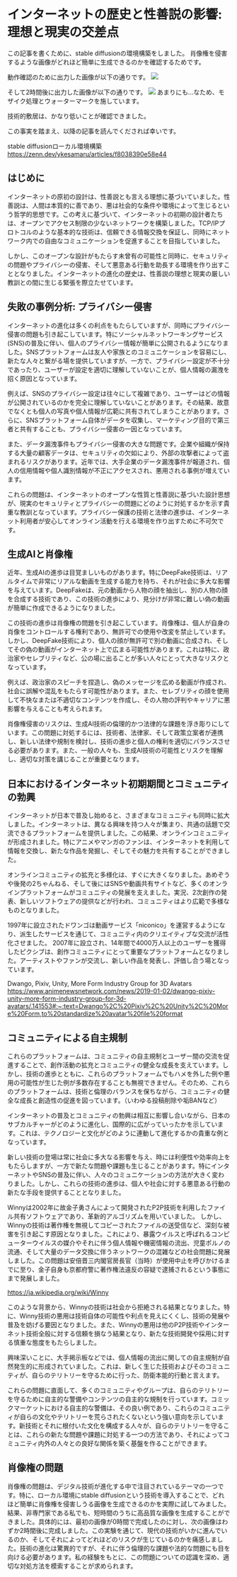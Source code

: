 #  インターネットの歴史と性善説の影響: 理想と現実の交差点


この記事を書くために、stable diffusionの環境構築をしました。
肖像権を侵害するような画像がどれほど簡単に生成できるのかを確認するためです。


動作確認のために出力した画像が以下の通りです。
![](assets/a.png)

そして2時間後に出力した画像が以下の通りです。
![](assets/b.png)
あまりにも…なため、モザイク処理とウォーターマークを施しています。

技術的敷居は、かなり低いことが確認できました。

この事実を踏まえ、以降の記事を読んでくだされば幸いです。

stable diffusionローカル環境構築
https://zenn.dev/ykesamaru/articles/f8038390e58e44

## はじめに

インターネットの原初の設計は、性善説とも言える理想に基づいていました。性善説は、人間は本質的に善であり、悪は社会的な条件や環境によって生じるという哲学的思想です。この考えに基づいて、インターネットの初期の設計者たちは、オープンでアクセス制限の少ないネットワークを構築しました。TCP/IPプロトコルのような基本的な技術は、信頼できる情報交換を保証し、同時にネットワーク内での自由なコミュニケーションを促進することを目指していました。

しかし、このオープンな設計がもたらす未曾有の可能性と同時に、セキュリティの問題やプライバシーの侵害、そして悪意ある行動を助長する環境を作り出すこととなりました。インターネットの進化の歴史は、性善説の理想と現実の厳しい教訓との間に生じる緊張を際立たせています。

## 失敗の事例分析: プライバシー侵害

インターネットの進化は多くの利点をもたらしていますが、同時にプライバシー侵害の問題も引き起こしています。特にソーシャルネットワーキングサービス(SNS)の普及に伴い、個人のプライバシー情報が簡単に公開されるようになりました。SNSプラットフォームは友人や家族とのコミュニケーションを容易にし、新たな人々と繋がる場を提供していますが、一方で、プライバシー設定が不十分であったり、ユーザーが設定を適切に理解していないことが、個人情報の漏洩を招く原因となっています。

例えば、SNSのプライバシー設定は往々にして複雑であり、ユーザーはどの情報が公開されているのかを完全に理解していないことがあります。その結果、故意でなくとも個人の写真や個人情報が広範に共有されてしまうことがあります。さらに、SNSプラットフォーム自体がデータを収集し、マーケティング目的で第三者と共有することも、プライバシー侵害の一因となっています。

また、データ漏洩事件もプライバシー侵害の大きな問題です。企業や組織が保持する大量の顧客データは、セキュリティの欠如により、外部の攻撃者によって盗まれるリスクがあります。近年では、大手企業のデータ漏洩事件が報道され、個人の信用情報や個人識別情報が不正にアクセスされ、悪用される事例が増えています。

これらの問題は、インターネットのオープンな性質と性善説に基づいた設計思想が、現実のセキュリティとプライバシーの問題にどのように対処するかを示す貴重な教訓となっています。プライバシー保護の技術と法律の進歩は、インターネット利用者が安心してオンライン活動を行える環境を作り出すために不可欠です。

## 生成AIと肖像権

近年、生成AIの進歩は目覚ましいものがあります。特にDeepFake技術は、リアルタイムで非常にリアルな動画を生成する能力を持ち、それが社会に多大な影響を与えています。DeepFakeは、元の動画から人物の顔を抽出し、別の人物の顔を合成する技術であり、この技術の進歩により、見分けが非常に難しい偽の動画が簡単に作成できるようになりました。

この技術の進歩は肖像権の問題を引き起こしています。肖像権は、個人が自身の肖像をコントロールする権利であり、無許可での使用や改変を禁止しています。しかし、DeepFake技術により、個人の顔が無許可で別の動画に合成され、そしてその偽の動画がインターネット上で広まる可能性があります。これは特に、政治家やセレブリティなど、公の場に出ることが多い人々にとって大きなリスクとなっています。

例えば、政治家のスピーチを捏造し、偽のメッセージを広める動画が作成され、社会に誤解や混乱をもたらす可能性があります。また、セレブリティの顔を使用して不快なまたは不適切なコンテンツを作成し、その人物の評判やキャリアに悪影響を与えることも考えられます。

肖像権侵害のリスクは、生成AI技術の倫理的かつ法律的な課題を浮き彫りにしています。この問題に対処するには、技術者、法律家、そして政策立案者が連携し、新しい法律や規制を検討し、技術の進歩と個人の権利を適切にバランスさせる必要があります。また、一般の人々も、生成AI技術の可能性とリスクを理解し、適切な対策を講じることが重要となります。

## 日本におけるインターネット初期期間とコミュニティの勃興

インターネットが日本で普及し始めると、さまざまなコミュニティも同時に拡大しました。インターネットは、異なる興味を持つ人々が集まり、共通の話題で交流できるプラットフォームを提供しました。この結果、オンラインコミュニティが形成されました。特にアニメやマンガのファンは、インターネットを利用して情報を交換し、新たな作品を発掘し、そしてその魅力を共有することができました。

オンラインコミュニティの拡充と多様化は、すぐに大きくなりました。あめぞうや後発の2ちゃんねる、そして後にはSNSや動画共有サイトなど、多くのオンラインプラットフォームがコミュニティの発展を支えました。実況、2次創作の発表、新しいソフトウェアの提供などが行われ、コミュニティはより広範で多様なものとなりました。

1997年に設立されたドワンゴは動画サービス「niconico」を運営するようになり、派生したサービスを通じて、コミュニティ内のクリエイティブな交流が活性化させました。
2007年に設立され、14年間で4000万人以上のユーザーを獲得したピクシブは、創作コミュニティにとって重要なプラットフォームとなりました。アーティストやファンが交流し、新しい作品を発表し、評価し合う場となっています。

Dwango, Pixiv, Unity, More Form Industry Group for 3D Avatars
https://www.animenewsnetwork.com/news/2019-01-02/dwango-pixiv-unity-more-form-industry-group-for-3d-avatars/.141553#:~:text=Dwango%2C%20Pixiv%2C%20Unity%2C%20More%20Form,to%20standardize%20avatar%20file%20format

## コミュニティによる自主規制

これらのプラットフォームは、コミュニティの自主規制とユーザー間の交流を促進することで、創作活動の拡充とコミュニティの健全な成長を支えています。しかし、技術の進歩とともに、これらのプラットフォームでもハメを外した例や悪用の可能性が生じた例が多数存在することも無視できません。そのため、これらのプラットフォームは、技術と倫理のバランスを保ちながら、コミュニティの健全な成長と創造性の促進を図っています。（いわゆる投稿削除や垢BANなど）

インターネットの普及とコミュニティの勃興は相互に影響し合いながら、日本のサブカルチャーがどのように進化し、国際的に広がっていったかを示しています。これは、テクノロジーと文化がどのように連動して進化するかの貴重な例となっています。

新しい技術の登場は常に社会に多大なる影響を与え、時には利便性や効率向上をもたらしますが、一方で新たな問題や課題も生じることがあります。特にインターネットやSNSの普及に伴い、人々のコミュニケーションの方法が大きく変わりました。しかし、これらの技術の進歩は、個人や社会に対する悪意ある行動の新たな手段を提供することとなりました。

Winnyは2002年に故金子勇さんによって開発されたP2P技術を利用したファイル共有ソフトウェアであり、革新的アルゴリズムを用いていました。
しかし、Winnyの技術は著作権を無視してコピーされたファイルの送受信など、深刻な被害を引き起こす原因となりました。これにより、暴露ウイルスと呼ばれるコンピューターウイルスの媒介やそれに伴う個人情報や機密情報の流出、児童ポルノの流通、そして大量のデータ交換に伴うネットワークの混雑などの社会問題に発展しました。この問題は安倍晋三内閣官房長官（当時）が使用中止を呼びかけるまでに至り、金子自身も京都府警に著作権法違反の容疑で逮捕されるという事態にまで発展しました。

https://ja.wikipedia.org/wiki/Winny

このような背景から、Winnyの技術は社会から拒絶される結果となりました。特に、Winny技術の悪用は技術自体の可能性や利点を見えにくくし、技術の発展や普及を妨げる要因となりました。また、Winnyの悪用は他のP2P技術やインターネット技術全般に対する信頼を損なう結果となり、新たな技術開発や採用に対する慎重な態度をもたらしました。

興味深いことに、大手掲示板などでは、個人情報の流出に関しての自主規制が自然発生的に形成されていました。これは、新しく生じた技術およびそのコミュニティが、自らのテリトリーを守るために行った、防衛本能的行動と言えます。

これらの問題に直面して、多くのコミュニティやグループは、自らのテリトリーを守るために自主的な警備やコンテンツの自主的な規制を行っています。コミックマーケットにおける自主的な警備は、その良い例であり、これらのコミュニティが自らの文化やテリトリーを荒らされたくないという強い意向を示しています。新技術とそれに根付いた文化を構成する人々が、自らのテリトリーを守ることは、これらの新たな問題や課題に対処する一つの方法であり、それによってコミュニティ内外の人々との良好な関係を築く基盤を作ることができます。

## 肖像権の問題

肖像権の問題は、デジタル技術が進化する中で注目されているテーマの一つです。特に、ローカル環境にstable diffusionという技術を導入することで、どれほど簡単に肖像権を侵害しうる画像を生成できるのかを実際に試してみました。結果、非専門家である私でも、短時間のうちに高品質な画像を生成することができました。具体的には、最初の画像が0時間で完成したのに対し、次の画像はわずか2時間後に完成しました。この実験を通じて、現代の技術がいかに進んでいるのか、そしてそれによってどれほどのリスクが生じているのかを痛感しました。技術の進化は驚異的ですが、それに伴う倫理的な課題や法的な問題にも目を向ける必要があります。私の経験をもとに、この問題についての認識を深め、適切な対処方法を模索することが求められます。

